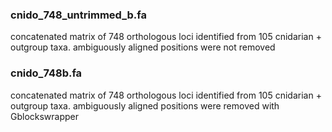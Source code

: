 ### cnido_748_untrimmed_b.fa

concatenated matrix of 748 orthologous loci identified from 105 cnidarian + outgroup taxa. ambiguously aligned positions were not removed

### cnido_748b.fa

concatenated matrix of 748 orthologous loci identified from 105 cnidarian + outgroup taxa. ambiguously aligned positions were removed with Gblockswrapper
